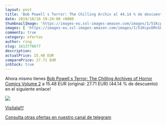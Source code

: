 ```yaml
---
layout: post
title: 'Bob Powell s Terror: The Chilling Archiv al 44.14 % de descuento'
date: 2019/10/18 19:24:08 +0000
thumbnailImage: 'https://images-eu.ssl-images-amazon.com/images/I/51KcpvORnSL._SL200_.jpg'
images: [ 'https://images-eu.ssl-images-amazon.com/images/I/51KcpvORnSL._SL200_.jpg' ]
comments: true
category: ofertas
author: ring
slug: 1613770677
description:
actualPrice: 15.48 EUR
comparePrice: 27.71 EUR
inStock: true
---
```


Ahora mismo tienes [Bob Powell s Terror: The Chilling Archives of Horror Comics Volume 2](https://www.amazon.com/dp/1613770677/?tag=redken08-20) a 15.48 EUR (original: 27.71 EUR) (44.14 %  de descuento) en el siguiente enlace!

[![](https://images-eu.ssl-images-amazon.com/images/I/51KcpvORnSL._SL200_.jpg)](https://www.amazon.com/dp/1613770677/?tag=redken08-20)

[Visítala!!!](https://www.amazon.com/dp/1613770677/?tag=redken08-20)

[Consulta otras ofertas en nuestro canal de telegram](https://t.me/s/ofertas25)
